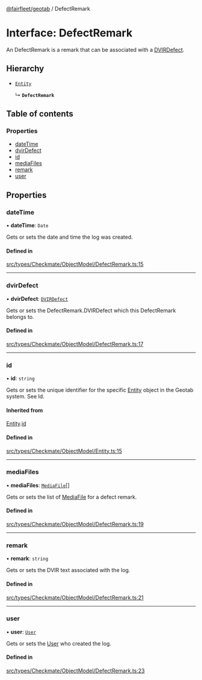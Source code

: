 [@fairfleet/geotab](../README.md) / DefectRemark

# Interface: DefectRemark

An DefectRemark is a remark that can be associated with a [DVIRDefect](DVIRDefect.md).

## Hierarchy

- [`Entity`](Entity.md)

  ↳ **`DefectRemark`**

## Table of contents

### Properties

- [dateTime](DefectRemark.md#datetime)
- [dvirDefect](DefectRemark.md#dvirdefect)
- [id](DefectRemark.md#id)
- [mediaFiles](DefectRemark.md#mediafiles)
- [remark](DefectRemark.md#remark)
- [user](DefectRemark.md#user)

## Properties

### dateTime

• **dateTime**: `Date`

Gets or sets the date and time the log was created.

#### Defined in

[src/types/Checkmate/ObjectModel/DefectRemark.ts:15](https://github.com/fairfleet/geotab/blob/d57d931/src/types/Checkmate/ObjectModel/DefectRemark.ts#L15)

___

### dvirDefect

• **dvirDefect**: [`DVIRDefect`](DVIRDefect.md)

Gets or sets the DefectRemark.DVIRDefect which this DefectRemark belongs to.

#### Defined in

[src/types/Checkmate/ObjectModel/DefectRemark.ts:17](https://github.com/fairfleet/geotab/blob/d57d931/src/types/Checkmate/ObjectModel/DefectRemark.ts#L17)

___

### id

• **id**: `string`

Gets or sets the unique identifier for the specific [Entity](Entity.md) object in the Geotab system. See Id.

#### Inherited from

[Entity](Entity.md).[id](Entity.md#id)

#### Defined in

[src/types/Checkmate/ObjectModel/Entity.ts:15](https://github.com/fairfleet/geotab/blob/d57d931/src/types/Checkmate/ObjectModel/Entity.ts#L15)

___

### mediaFiles

• **mediaFiles**: [`MediaFile`](MediaFile.md)[]

Gets or sets the list of [MediaFile](MediaFile.md) for a defect remark.

#### Defined in

[src/types/Checkmate/ObjectModel/DefectRemark.ts:19](https://github.com/fairfleet/geotab/blob/d57d931/src/types/Checkmate/ObjectModel/DefectRemark.ts#L19)

___

### remark

• **remark**: `string`

Gets or sets the DVIR text associated with the log.

#### Defined in

[src/types/Checkmate/ObjectModel/DefectRemark.ts:21](https://github.com/fairfleet/geotab/blob/d57d931/src/types/Checkmate/ObjectModel/DefectRemark.ts#L21)

___

### user

• **user**: [`User`](User.md)

Gets or sets the [User](User.md) who created the log.

#### Defined in

[src/types/Checkmate/ObjectModel/DefectRemark.ts:23](https://github.com/fairfleet/geotab/blob/d57d931/src/types/Checkmate/ObjectModel/DefectRemark.ts#L23)
